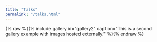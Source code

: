 ```yaml
---
title: "Talks"
permalink: "/talks.html"
---
```



{% raw %}{% include gallery id="gallery2" caption="This is a second gallery example with images hosted externally." %}{% endraw %}